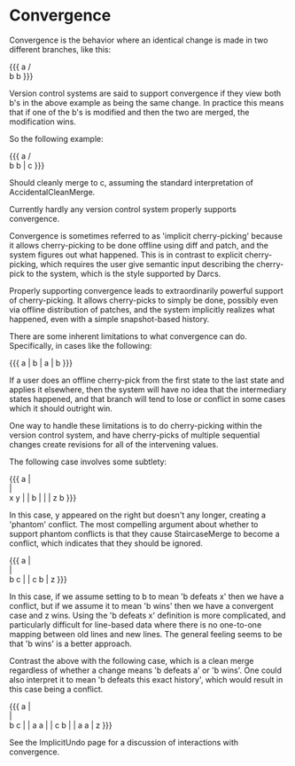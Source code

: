 # Convergence

Convergence is the behavior where an identical change is made in two different branches, like this:

{{{
    a
   / \
  b   b
}}}

Version control systems are said to support convergence if they view both b's in the above example as being the same change. In practice this means that if one of the b's is modified and then the two are merged, the modification wins.

So the following example:

{{{
    a
   / \
  b   b
  |
  c
}}}

Should cleanly merge to c, assuming the standard interpretation of AccidentalCleanMerge.

Currently hardly any version control system properly supports convergence.

Convergence is sometimes referred to as 'implicit cherry-picking' because it allows cherry-picking to be done offline using diff and patch, and the system figures out what happened. This is in contrast to explicit cherry-picking, which requires the user give semantic input describing the cherry-pick to the system, which is the style supported by Darcs.

Properly supporting convergence leads to extraordinarily powerful support of cherry-picking. It allows cherry-picks to simply be done, possibly even via offline distribution of patches, and the system implicitly realizes what happened, even with a simple snapshot-based history.

There are some inherent limitations to what convergence can do. Specifically, in cases like the following:

{{{
  a
  |
  b
  |
  a
  |
  b
}}}

If a user does an offline cherry-pick from the first state to the last state and applies it elsewhere, then the system will have no idea that the intermediary states happened, and that branch will tend to lose or conflict in some cases which it should outright win.

One way to handle these limitations is to do cherry-picking within the version control system, and have cherry-picks of multiple sequential changes create revisions for all of the intervening values.

The following case involves some subtlety:

{{{
  a
  |\
  | \
  x  y
  |  |
  b  |
  |  |
  z  b
}}}

In this case, y appeared on the right but doesn't any longer, creating a 'phantom' conflict. The most compelling argument about whether to support phantom conflicts is that they cause StaircaseMerge to become a conflict, which indicates that they should be ignored.

{{{
  a
  |\
  | \
  b  c
  |  |
  c  b
  |
  z
}}}

In this case, if we assume setting to b to mean 'b defeats x' then we have a conflict, but if we assume it to mean 'b wins' then we have a convergent case and z wins. Using the 'b defeats x' definition is more complicated, and particularly difficult for line-based data where there is no one-to-one mapping between old lines and new lines. The general feeling seems to be that 'b wins' is a better approach.

Contrast the above with the following case, which is a clean merge regardless of whether a change means 'b defeats a' or 'b wins'. One could also interpret it to mean 'b defeats this exact history', which would result in this case being a conflict.


{{{
  a
  |\
  | \
  b  c
  |  |
  a  a
  |  |
  c  b
  |  |
  a  a
  |
  z
}}}

See the ImplicitUndo page for a discussion of interactions with convergence.

